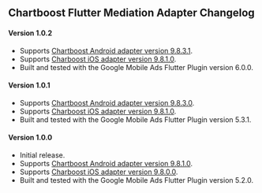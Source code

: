 ## Chartboost Flutter Mediation Adapter Changelog

#### Version 1.0.2
- Supports [Chartboost Android adapter version 9.8.3.1](https://github.com/googleads/googleads-mobile-android-mediation/blob/main/ThirdPartyAdapters/chartboost/CHANGELOG.md#version-9831).
- Supports [Charboost iOS adapter version 9.8.1.0](https://github.com/googleads/googleads-mobile-ios-mediation/blob/main/adapters/Chartboost/CHANGELOG.md#version-9810).
- Built and tested with the Google Mobile Ads Flutter Plugin version 6.0.0.

#### Version 1.0.1
- Supports [Chartboost Android adapter version 9.8.3.0](https://github.com/googleads/googleads-mobile-android-mediation/blob/main/ThirdPartyAdapters/chartboost/CHANGELOG.md#version-9830).
- Supports [Charboost iOS adapter version 9.8.1.0](https://github.com/googleads/googleads-mobile-ios-mediation/blob/main/adapters/Chartboost/CHANGELOG.md#version-9810).
- Built and tested with the Google Mobile Ads Flutter Plugin version 5.3.1.

#### Version 1.0.0
- Initial release.
- Supports [Chartboost Android adapter version 9.8.1.0](https://github.com/googleads/googleads-mobile-android-mediation/blob/main/ThirdPartyAdapters/chartboost/CHANGELOG.md#version-9810).
- Supports [Charboost iOS adapter version 9.8.0.0](https://github.com/googleads/googleads-mobile-ios-mediation/blob/main/adapters/Chartboost/CHANGELOG.md#version-9800).
- Built and tested with the Google Mobile Ads Flutter Plugin version 5.2.0.